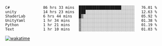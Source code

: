 <!--START_SECTION:waka-->

```text
C#               86 hrs 33 mins  ███████████████████░░░░░░   76.01 %
unity            14 hrs 23 mins  ███░░░░░░░░░░░░░░░░░░░░░░   12.63 %
ShaderLab        6 hrs 44 mins   █▒░░░░░░░░░░░░░░░░░░░░░░░   05.92 %
UnityYaml        1 hr 34 mins    ▒░░░░░░░░░░░░░░░░░░░░░░░░   01.38 %
Python           1 hr 21 mins    ▒░░░░░░░░░░░░░░░░░░░░░░░░   01.19 %
Text             1 hr 10 mins    ▒░░░░░░░░░░░░░░░░░░░░░░░░   01.03 %
```

<!--END_SECTION:waka-->
[![wakatime](https://wakatime.com/badge/user/6c2f442e-41b4-42e3-bc06-d5d8203ad1da.svg)](https://wakatime.com/@6c2f442e-41b4-42e3-bc06-d5d8203ad1da)
